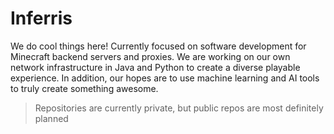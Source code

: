 # Inferris

We do cool things here! Currently focused on software development for Minecraft backend servers and proxies. We are working
on our own network infrastructure in Java and Python to create a diverse playable experience. In addition, our hopes are to
use machine learning and AI tools to truly create something awesome.

> Repositories are currently private, but public repos are most definitely planned

<!--

**Here are some ideas to get you started:**

🙋‍♀️ A short introduction - what is your organization all about?
🌈 Contribution guidelines - how can the community get involved?
👩‍💻 Useful resources - where can the community find your docs? Is there anything else the community should know?
🍿 Fun facts - what does your team eat for breakfast?
🧙 Remember, you can do mighty things with the power of [Markdown](https://docs.github.com/github/writing-on-github/getting-started-with-writing-and-formatting-on-github/basic-writing-and-formatting-syntax)
-->
